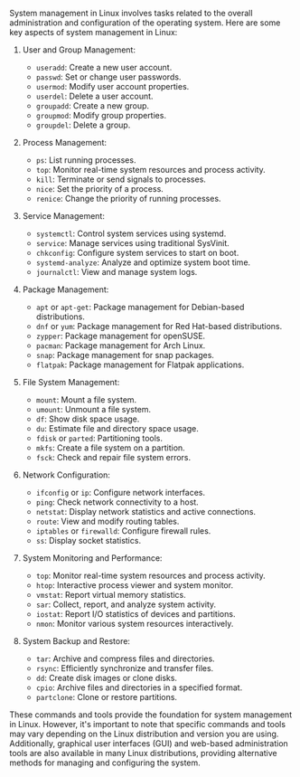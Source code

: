 System management in Linux involves tasks related to the overall administration and configuration of the operating system. Here are some key aspects of system management in Linux:

1. User and Group Management:
   - `useradd`: Create a new user account.
   - `passwd`: Set or change user passwords.
   - `usermod`: Modify user account properties.
   - `userdel`: Delete a user account.
   - `groupadd`: Create a new group.
   - `groupmod`: Modify group properties.
   - `groupdel`: Delete a group.

2. Process Management:
   - `ps`: List running processes.
   - `top`: Monitor real-time system resources and process activity.
   - `kill`: Terminate or send signals to processes.
   - `nice`: Set the priority of a process.
   - `renice`: Change the priority of running processes.

3. Service Management:
   - `systemctl`: Control system services using systemd.
   - `service`: Manage services using traditional SysVinit.
   - `chkconfig`: Configure system services to start on boot.
   - `systemd-analyze`: Analyze and optimize system boot time.
   - `journalctl`: View and manage system logs.

4. Package Management:
   - `apt` or `apt-get`: Package management for Debian-based distributions.
   - `dnf` or `yum`: Package management for Red Hat-based distributions.
   - `zypper`: Package management for openSUSE.
   - `pacman`: Package management for Arch Linux.
   - `snap`: Package management for snap packages.
   - `flatpak`: Package management for Flatpak applications.

5. File System Management:
   - `mount`: Mount a file system.
   - `umount`: Unmount a file system.
   - `df`: Show disk space usage.
   - `du`: Estimate file and directory space usage.
   - `fdisk` or `parted`: Partitioning tools.
   - `mkfs`: Create a file system on a partition.
   - `fsck`: Check and repair file system errors.

6. Network Configuration:
   - `ifconfig` or `ip`: Configure network interfaces.
   - `ping`: Check network connectivity to a host.
   - `netstat`: Display network statistics and active connections.
   - `route`: View and modify routing tables.
   - `iptables` or `firewalld`: Configure firewall rules.
   - `ss`: Display socket statistics.

7. System Monitoring and Performance:
   - `top`: Monitor real-time system resources and process activity.
   - `htop`: Interactive process viewer and system monitor.
   - `vmstat`: Report virtual memory statistics.
   - `sar`: Collect, report, and analyze system activity.
   - `iostat`: Report I/O statistics of devices and partitions.
   - `nmon`: Monitor various system resources interactively.

8. System Backup and Restore:
   - `tar`: Archive and compress files and directories.
   - `rsync`: Efficiently synchronize and transfer files.
   - `dd`: Create disk images or clone disks.
   - `cpio`: Archive files and directories in a specified format.
   - `partclone`: Clone or restore partitions.

These commands and tools provide the foundation for system management in Linux. However, it's important to note that specific commands and tools may vary depending on the Linux distribution and version you are using. Additionally, graphical user interfaces (GUI) and web-based administration tools are also available in many Linux distributions, providing alternative methods for managing and configuring the system.